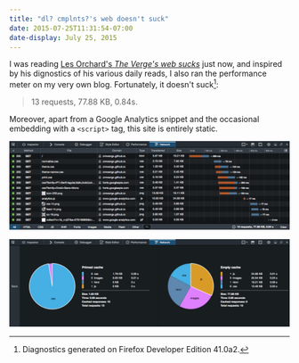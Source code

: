 ```yaml
---
title: "dl? cmplnts?'s web doesn't suck"
date: 2015-07-25T11:31:54-07:00
date-display: July 25, 2015
---
```

I was reading [Les Orchard's *The Verge's web sucks*](http://blog.lmorchard.com/2015/07/22/the-verge-web-sucks/) just now, and inspired by his dignostics of his various daily reads, I also ran the performance meter on my very own blog. Fortunately, it doesn't suck[^firefox]:

> 13 requests, 77.88 KB, 0.84s.

Moreover, apart from a Google Analytics snippet and the occasional embedding with a `<script>` tag, this site is entirely static.

[^firefox]: Diagnostics generated on Firefox Developer Edition 41.0a2.

![HTTP requests upon visiting <https://zmwangx.github.io/> (commit [3af1eaf](https://github.com/zmwangx/zmwangx.github.io/tree/3af1eafde5afa9fbb4255135191d6d232cf81cee)).](/img/20150725-performance-of-my-blog-requests.png)

![The breakdown.](/img/20150725-performance-of-my-blog-breakdown.png)
